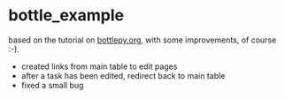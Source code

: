 # bottle_example
based on the tutorial on [bottlepy.org](https://bottlepy.org/docs/dev/tutorial_app.html), with some improvements, of course :-).

* created links from main table to edit pages
* after a task has been edited, redirect back to main table
* fixed a small bug 
